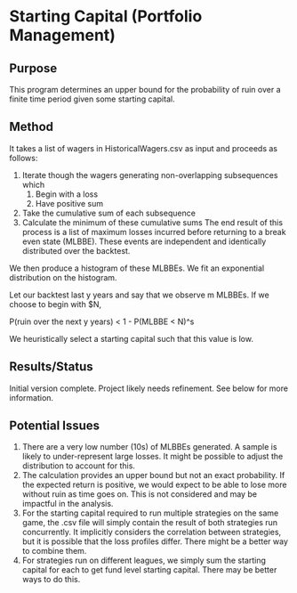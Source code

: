 # Starting Capital (Portfolio Management)

## Purpose
This program determines an upper bound for the probability of ruin over a finite
time period given some starting capital.

## Method
It takes a list of wagers in HistoricalWagers.csv as input and proceeds as
follows:
 1. Iterate though the wagers generating non-overlapping subsequences which
    1. Begin with a loss
    2. Have positive sum
 2. Take the cumulative sum of each subsequence
 3. Calculate the minimum of these cumulative sums
 The end result of this process is a list of maximum losses incurred before
 returning to a break even state (MLBBE). These events are independent and
 identically distributed over the backtest.

We then produce a histogram of these MLBBEs. We fit an exponential distribution
on the histogram.

Let our backtest last y years and say that we observe m MLBBEs. If we choose to
begin with $N,

P(ruin over the next y years) < 1 - P(MLBBE < N)^s

We heuristically select a starting capital such that this value is low.

## Results/Status
Initial version complete. Project likely needs refinement. See below for more
information.

## Potential Issues
 1. There are a very low number (10s) of MLBBEs generated. A sample is likely
 to under-represent large losses. It might be possible to adjust the
 distribution to account for this.
 2. The calculation provides an upper bound but not an exact probability. If the
 expected return is positive, we would expect to be able to lose more without
 ruin as time goes on. This is not considered and may be impactful in the
 analysis.
 3. For the starting capital required to run multiple strategies on the same
 game, the .csv file will simply contain the result of both strategies run
 concurrently. It implicitly considers the correlation between strategies, but
 it is possible that the loss profiles differ. There might be a better way to
 combine them.
 4. For strategies run on different leagues, we simply sum the starting capital
 for each to get fund level starting capital. There may be better ways to do
 this.
